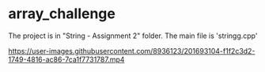# array_challenge

The project is in "String - Assignment 2" folder.
The main file is 'stringg.cpp'



https://user-images.githubusercontent.com/8936123/201693104-f1f2c3d2-1749-4816-ac86-7ca1f7731787.mp4

